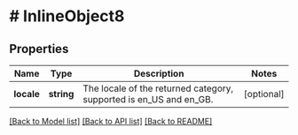# # InlineObject8

## Properties

Name | Type | Description | Notes
------------ | ------------- | ------------- | -------------
**locale** | **string** | The locale of the returned category, supported is en_US and en_GB. | [optional] 

[[Back to Model list]](../../README.md#documentation-for-models) [[Back to API list]](../../README.md#documentation-for-api-endpoints) [[Back to README]](../../README.md)


